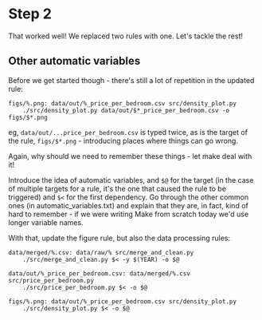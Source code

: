 # Step 2

That worked well!  We replaced two rules with one.  Let's tackle
the rest!

## Other automatic variables

Before we get started though - there's still a lot of repetition in
the updated rule:

```
figs/%.png: data/out/%_price_per_bedroom.csv src/density_plot.py
	./src/density_plot.py data/out/$*_price_per_bedroom.csv -o figs/$*.png
```

eg, `data/out/...price_per_bedroom.csv` is typed twice, as is the target
of the rule, `figs/$*.png` - introducing places where things can go wrong.

Again, why should we need to remember these things - let make deal with it!

Introduce the idea of automatic variables, and `$@` for the target
(in the case of multiple targets for a rule, it's the one that caused the
rule to be triggered) and `$<` for the first dependency.  Go through
the other common ones (in automatic_variables.txt) and explain that they
are, in fact, kind of hard to remember - if we were writing Make from scratch
today we'd use longer variable names.

With that, update the figure rule, but also the data processing rules:

```
data/merged/%.csv: data/raw/% src/merge_and_clean.py
	./src/merge_and_clean.py $< -y $(YEAR) -o $@

data/out/%_price_per_bedroom.csv: data/merged/%.csv src/price_per_bedroom.py
	./src/price_per_bedroom.py $< -o $@

figs/%.png: data/out/%_price_per_bedroom.csv src/density_plot.py
 	./src/density_plot.py $< -o $@
```

